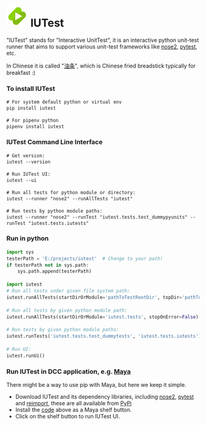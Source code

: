 # ![alt text][logo] IUTest
"IUTest" stands for "Interactive UnitTest", it is an interactive python unit-test runner that aims to support various unit-test frameworks like
[nose2](https://pypi.org/project/nose2/), [pytest](https://pypi.org/project/pytest/), etc.

In Chinese it is called "[油条](https://en.wikipedia.org/wiki/Youtiao)", which is Chinese fried breadstick typically for breakfast :)

[logo]: ./icons/iutest.svg "IUTest Logo"


### To install IUTest
```shell
# For system default python or virtual env
pip install iutest

# For pipenv python
pipenv install iutest
```

### IUTest Command Line Interface
```shell
# Get version:
iutest --version

# Run IUTest UI:
iutest --ui

# Run all tests for python module or directory:
iutest --runner "nose2" --runAllTests "iutest" 

# Run tests by python module paths:
iutest --runner "nose2" --runTest "iutest.tests.test_dummypyunits" --runTest "iutest.tests.iutests"
```

### Run in python
```python
import sys
testerPath = 'E:/projects/iutest'  # Change to your path!
if testerPath not in sys.path:
    sys.path.append(testerPath)
    
import iutest
# Run all tests under given file system path:
iutest.runAllTests(startDirOrModule='pathToTestRootDir', topDir='pathToPythonTopDir', stopOnError=False)

# Run all tests by given python module path:
iutest.runAllTests(startDirOrModule='iutest.tests', stopOnError=False)

# Run tests by given python module paths:
iutest.runTests('iutest.tests.test_dummytests', 'iutest.tests.iutests')

# Run UI:
iutest.runUi()
```

### Run IUTest in DCC application, e.g. [Maya](https://www.autodesk.com.au/products/maya)
There might be a way to use pip with Maya, but here we keep it simple.
- Download IUTest and its dependency libraries, 
  including [nose2](https://pypi.org/project/nose2/), [pytest](https://pypi.org/project/pytest/) and [reimport](https://pypi.org/project/reimport/), 
  these are all available from [PyPi](https://pypi.org/)
- Install the [code](#Run-in-python) above as a Maya shelf button.
- Click on the shelf button to run IUTest UI.
